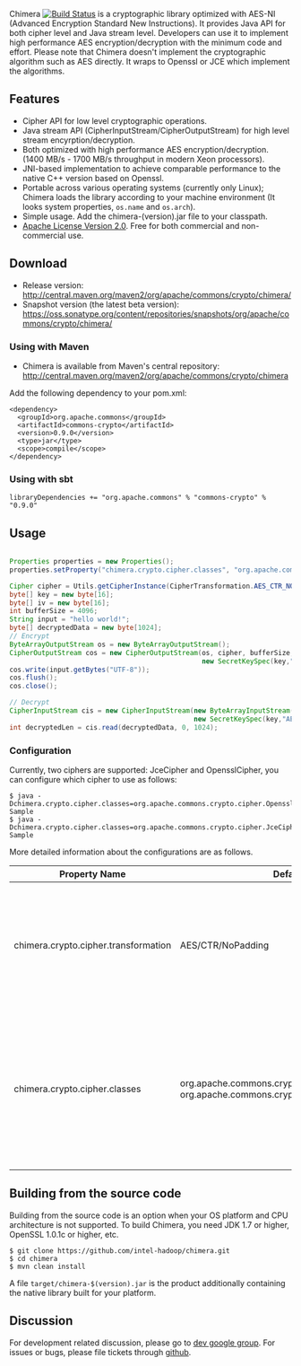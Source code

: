 Chimera [![Build Status](https://travis-ci.org/intel-hadoop/chimera.svg?branch=master)](https://travis-ci.org/intel-hadoop/chimera) is a cryptographic library optimized with AES-NI (Advanced Encryption Standard New Instructions). It provides Java API for both cipher level and Java stream level. Developers can use it to implement high performance AES encryption/decryption with the minimum code and effort. Please note that Chimera doesn't implement the cryptographic algorithm such as AES directly. It wraps to Openssl or JCE which implement the algorithms.

## Features
  * Cipher API for low level cryptographic operations.
  * Java stream API (CipherInputStream/CipherOutputStream) for high level stream encyrption/decryption.
  * Both optimized with high performance AES encryption/decryption. (1400 MB/s - 1700 MB/s throughput in modern Xeon processors).
  * JNI-based implementation to achieve comparable performance to the native C++ version based on Openssl.
  * Portable across various operating systems (currently only Linux); Chimera loads the library according to your machine environment (It looks system properties, `os.name` and `os.arch`). 
  * Simple usage. Add the chimera-(version).jar file to your classpath.
  * [Apache License Version 2.0](http://www.apache.org/licenses/LICENSE-2.0). Free for both commercial and non-commercial use.

## Download
  * Release version: http://central.maven.org/maven2/org/apache/commons/crypto/chimera/
  * Snapshot version (the latest beta version): https://oss.sonatype.org/content/repositories/snapshots/org/apache/commons/crypto/chimera/

### Using with Maven
  * Chimera is available from Maven's central repository:  <http://central.maven.org/maven2/org/apache/commons/crypto/chimera>

Add the following dependency to your pom.xml:

    <dependency>
      <groupId>org.apache.commons</groupId>
      <artifactId>commons-crypto</artifactId>
      <version>0.9.0</version>
      <type>jar</type>
      <scope>compile</scope>
    </dependency>

### Using with sbt

```
libraryDependencies += "org.apache.commons" % "commons-crypto" % "0.9.0"
```

## Usage 

```java

Properties properties = new Properties();
properties.setProperty("chimera.crypto.cipher.classes", "org.apache.commons.crypto.cipher.OpensslCipher");

Cipher cipher = Utils.getCipherInstance(CipherTransformation.AES_CTR_NOPADDING, properties);
byte[] key = new byte[16];
byte[] iv = new byte[16];
int bufferSize = 4096;
String input = "hello world!";
byte[] decryptedData = new byte[1024];
// Encrypt
ByteArrayOutputStream os = new ByteArrayOutputStream();
CipherOutputStream cos = new CipherOutputStream(os, cipher, bufferSize,
                                                new SecretKeySpec(key,"AES"), new IvParameterSpec(iv));
cos.write(input.getBytes("UTF-8"));
cos.flush();
cos.close();

// Decrypt
CipherInputStream cis = new CipherInputStream(new ByteArrayInputStream(os.toByteArray()), cipher, bufferSize,
                                              new SecretKeySpec(key,"AES"), new IvParameterSpec(iv));
int decryptedLen = cis.read(decryptedData, 0, 1024);

```

### Configuration
Currently, two ciphers are supported: JceCipher and OpensslCipher, you can configure which cipher to use as follows:

    $ java -Dchimera.crypto.cipher.classes=org.apache.commons.crypto.cipher.OpensslCipher Sample
    $ java -Dchimera.crypto.cipher.classes=org.apache.commons.crypto.cipher.JceCipher Sample

More detailed information about the configurations are as follows.

| Property Name | Default | Meaning         |
| --------------|---------|-------------------------|
| chimera.crypto.cipher.transformation | AES/CTR/NoPadding | The value is identical to the transformations described in the Cipher section of the Java Cryptography Architecture Standard Algorithm Name Documentation. Currently only "AES/CTR/NoPadding" algorithm is supported.|
| chimera.crypto.cipher.classes | org.apache.commons.crypto.cipher.OpensslCipher, org.apache.commons.crypto.cipher.JceCipher | Comma-separated list of cipher classes which implement cipher algorithm of "AES/CTR/NoPadding". A cipher implementation encapsulates the encryption and decryption details. The first  available implementation appearing in this list will be used. |

## Building from the source code
Building from the source code is an option when your OS platform and CPU architecture is not supported. To build Chimera, you need JDK 1.7 or higher, OpenSSL 1.0.1c or higher, etc.

    $ git clone https://github.com/intel-hadoop/chimera.git
    $ cd chimera
    $ mvn clean install

A file `target/chimera-$(version).jar` is the product additionally containing the native library built for your platform.

## Discussion
For development related discussion, please go to [dev google group](https://groups.google.com/forum/#!forum/chimera-dev).
For issues or bugs, please file tickets through [github](https://github.com/intel-hadoop/chimera/issues).
